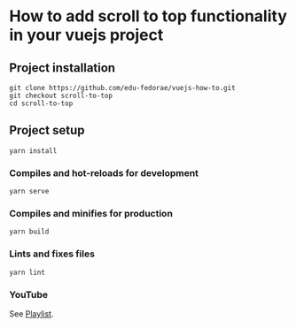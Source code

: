 # How to add scroll to top functionality in your vuejs project

## Project installation
```
git clone https://github.com/edu-fedorae/vuejs-how-to.git
git checkout scroll-to-top
cd scroll-to-top
```

## Project setup
```
yarn install
```

### Compiles and hot-reloads for development
```
yarn serve
```

### Compiles and minifies for production
```
yarn build
```

### Lints and fixes files
```
yarn lint
```

### YouTube
See [Playlist](https://www.youtube.com/watch?v=Re7FnxBVNoA&list=PL0kQPOHhjroJ1pQID3yvB8BomL_lkizq9).
